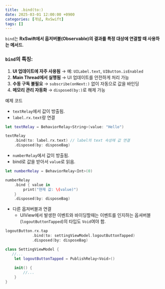 ```yaml
---
title: .bind(to:)
date: 2025-03-01 12:00:00 +0900
categories: [개념, RxSwift]
tags: []
---
```


`bind`는 **RxSwift에서 옵저버블(Observable)의 결과를 특정 대상에 연결할 때 사용하는 메서드**.

### `bind`의 특징:

1. **UI 업데이트에 자주 사용됨** → 예: `UILabel.text`, `UIButton.isEnabled`
2. **Main Thread에서 실행됨** → UI 업데이트를 안전하게 처리 가능
3. **수동 구독 불필요** → `subscribe(onNext:)` 없이 자동으로 값을 바인딩
4. **메모리 관리 자동화** → `disposed(by:)`로 해제 가능

예제 코드

- `textRelay`에서 값이 방출됨.
- `label.rx.text`랑 연결

```swift
let textRelay = BehaviorRelay<String>(value: "Hello")

textRelay
    .bind(to: label.rx.text) // label의 text 속성에 값 연결
    .disposed(by: disposeBag)
```

- `numberRelay`에서 값이 방출됨.
- bind로 값을 받아서 `value`로 읽음.

```swift
let numberRelay = BehaviorRelay<Int>(0)

numberRelay
    .bind { value in
        print("현재 값: \(value)")
    }
    .disposed(by: disposeBag)

```

- 다른 옵져버블과 연결
    - UIView에서 발생한 이벤트와 바이딩할때는 이벤트를 인지하는 옵셔버블(`logoutButtonTapped`)의 타입도 `Void`여야 함.

```swift
logoutButton.rx.tap
            .bind(to: settingViewModel.logoutButtonTapped)
            .disposed(by: disposeBag)
```

```swift
class SettingViewModel {
   //...
    let logoutButtonTapped = PublishRelay<Void>()
    
    init() {
        //...
    }
}

```

